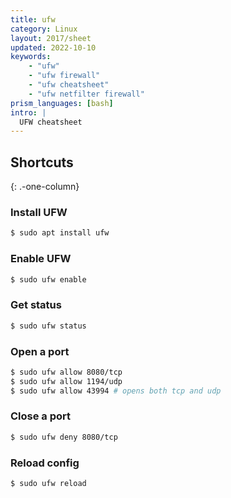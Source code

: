 ```yaml
---
title: ufw
category: Linux
layout: 2017/sheet
updated: 2022-10-10
keywords:
    - "ufw"
    - "ufw firewall"
    - "ufw cheatsheet"
    - "ufw netfilter firewall"
prism_languages: [bash]
intro: |
  UFW cheatsheet
---
```


Shortcuts
---------
{: .-one-column}

### Install UFW

```bash
$ sudo apt install ufw
```

### Enable UFW

```bash
$ sudo ufw enable
```

### Get status

```bash
$ sudo ufw status
```

### Open a port

```bash
$ sudo ufw allow 8080/tcp
$ sudo ufw allow 1194/udp
$ sudo ufw allow 43994 # opens both tcp and udp
```

### Close a port

```bash
$ sudo ufw deny 8080/tcp
```

### Reload config

```bash
$ sudo ufw reload
```

